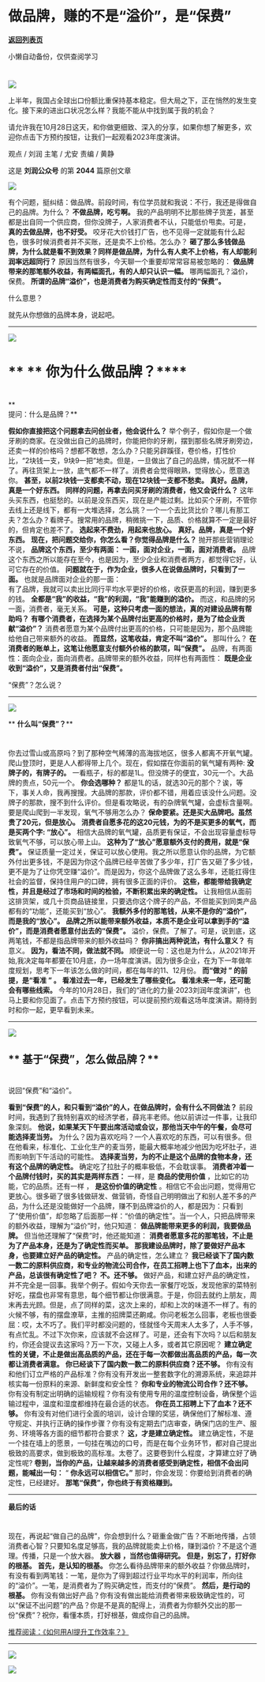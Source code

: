 # 做品牌，赚的不是“溢价”，是“保费”

[**返回列表页**](/gzh/刘润)

小懒自动备份，仅供查阅学习

#
![](https://mmbiz.qpic.cn/sz_mmbiz_jpg/Eia1pKbzLGbQ05rqf4tHyB6X44YvIRZf7ciayibtRy0rVSib8CQjW35A8ibcicFzDvdSceZ3wxRFa7icOhIMKPHicVnvEw/640?wx_fmt=jpeg&wxfrom;=5&wx;_lazy=1&wx;_co=1)

  

上半年，我国占全球出口份额比重保持基本稳定。但大局之下，正在悄然的发生变化。接下来的进出口状况怎么样？我能不能从中找到属于我的机会？

请允许我在10月28日这天，和你做更细致、深入的分享，如果你想了解更多，欢迎你点击下方预约按钮，让我们一起观看2023年度演讲。

观点 / 刘润 主笔 / 尤安 责编 / 黄静

这是 **刘润公众号** 的第 **2044** 篇原创文章

![](https://mmbiz.qpic.cn/sz_mmbiz_png/Eia1pKbzLGbSZ57HPo7A5mhKzhKlg5AokaIREqaw64oGKpiaSg9pz2EjBp3ZRqWY1KtKS3jGJY8tT6KuU1elczBQ/640?wx_fmt=png&wxfrom;=5&wx;_lazy=1&wx;_co=1)

有个问题，挺纠结：做品牌。前段时间，有位学员就和我说：不行，我还是得做自己的品牌。为什么？ **不做品牌，吃亏啊。**
我的产品明明不比那些牌子货差，甚至都是出自同一个供应商，但你没牌子，人家消费者不认，只能低价甩卖。可是， **真的去做品牌，也不好受。**
咬牙花大价钱打广告，也不见得一定就能有什么起色，很多时候消费者并不买账，还是卖不上价格。怎么办？
**砸了那么多钱做品牌，为什么就是看不到效果？同样是做品牌，为什么有人卖不上价格，有人却能利润率远超同行？**
原因当然有很多，今天聊一个重要却常常容易被忽略的： **做品牌带来的那笔额外收益，有两幅面孔，有的人却只认识一幅。** 哪两幅面孔？溢价，保费。
**所谓的品牌“溢价”，也是消费者为购买确定性而支付的“保费”。**

什么意思？

  

就先从你想做的品牌本身，说起吧。  
  
  

* * *

  
![](https://mmbiz.qpic.cn/sz_mmbiz_png/Eia1pKbzLGbSLjXicgtNY5CtIILAnQnK5quGYfOKpDGp3Twt0M8kQWIvm3q4Ln7UQrICcs6KB4ribeGIuKNssyia8w/640?wx_fmt=png)

#  ** ** **你为什么做品牌？******

#

 **  
提问：什么是品牌？**

 **假如你直接把这个问题拿去问创业者，他会说什么？**
举个例子，假如你是一个做牙刷的商家。在没做出自己的品牌时，你能把你的牙刷，摆到那些名牌牙刷旁边，还卖一样的价格吗？想都不敢想，怎么办？只能另辟蹊径，卷价格，打性价比，“2块钱一支，9块9一把”地卖。但是，一旦做出了自己的品牌，情况就不一样了。再往货架上一放，底气都不一样了。消费者会觉得眼熟，觉得放心，愿意选你。
**甚至，以前2块钱一支都卖不动，现在12块钱一支都不愁卖。** **真好。品牌，真是一个好东西。**
**同样的问题，再拿去问买牙刷的消费者，他又会说什么？**
这年头买东西，也挺愁的。以前是没东西买，现在是产能过剩。比如买个牙刷，不管你去线上还是线下，都有一大堆选择，怎么挑？一个一个去比货比价？哪儿有那工夫？怎么办？看牌子。搜常用的品牌，稍微挑一下，品质、价格就算不一定是最好的，但肯定也差不了。
**选起来不费劲，用起来也放心。** **真好。品牌，真是一个好东西。** **现在，把问题交给你，你怎么看？你觉得品牌是什么？** 抛开那些营销理论不说，
**品牌这个东西，至少有两面：** **一面，面对企业，一面，面对消费者。**
品牌这个东西之所以能存在至今，也是因为，至少企业和消费者两方，都觉得它好，认可它存在的价值。
**问题就在于，作为企业，很多人在说做品牌时，只看到了一面。** 也就是品牌面对企业的那一面：  
有了品牌，我就可以卖出比同行平均水平更好的价格，收获更高的利润，赚到更多的钱。 **全都是“我”的收益，“我”的利润，“我”能赚到的溢价。**
而这，和品牌的另一面，消费者，毫无关系。 **可是，这种只考虑一面的想法，真的对建设品牌有帮助吗？**
**有哪个消费者，在选择为某个品牌付出更高的价格时，是为了给企业贡献“溢价”？**
消费者愿意为某个品牌付出更高的价格，只可能是因为，那个品牌能给他自己带来额外的收益。 **而显然，这笔收益，肯定不叫“溢价”。** 那叫什么？
**在消费者的账单上，这笔让他愿意支付额外价格的款项，叫“保费”。** 品牌，有两面性：面向企业，面向消费者。品牌带来的额外收益，同样也有两面性：
**既是企业收到“溢价”，又是消费者付出“保费”。**

“保费”？怎么说？  
  

* * *

  

![](https://mmbiz.qpic.cn/sz_mmbiz_png/Eia1pKbzLGbSLjXicgtNY5CtIILAnQnK5qJJ36FbFOwYlUHolTZJJ8waEEicwaaBZs0dnvd0nAkGiaibYBMv9Lp7Hzw/640?wx_fmt=png)

 ** **什么叫“保费”？****

#

  
你去过雪山或高原吗？到了那种空气稀薄的高海拔地区，很多人都离不开氧气罐。爬山登顶时，更是人人都得带上几个。现在，假如摆在你面前的氧气罐有两种:
**没牌子的，有牌子的。** 一看瓶子，标的都是1L。但没牌子的便宜，30元一个。大品牌的贵点，50元一个。 **你会选哪种？**
都是1L的话，就选30元的那个？诶，等下，事关人命，我再搜搜。大品牌的那款，评价都不错，用着应该没什么问题。没牌子的那款，搜不到什么评价。但是看攻略说，有的杂牌氧气罐，会虚标含量啊。要是爬山爬到一半发现，氧气不够用怎么办？
**保命要紧。还是买大品牌吧。虽然贵了20元，但是放心。** **消费者自愿多花的这20元钱，为的不是买更多的氧气，而是买两个字: “放心”。**
相信大品牌的氧气罐，品质更有保证，不会出现容量虚标导致氧气不够，可以放心带上山。 **这种为了“放心”愿意额外支付的费用，就是“保费”。**
保证质量一定过关，保证可以放心使用。我之所以愿意认你的品牌，为它额外付出更多钱，不是因为你这个品牌已经辛苦做了多少年，打广告又砸了多少钱，更不是为了让你凭空赚“溢价”。而是因为，你这个品牌做了这么多年，还能扛得住社会的监督，保持住用户的口碑，拥有很多正面的评价。
**这些，都能带给我确定性，并且是经过了市场和时间的检验，不断积累出来的确定性。**
让我相信从面前这排货架，或几十页商品链接里，只要选你这个牌子的产品，不但能买到同类产品都有的“功能”，还能买到“放心”。
**我额外多付的那笔钱，从来不是你的“溢价”，而是我的“放心”。**
**品牌之所以能带来额外收益，本质不是企业可以拿到手的“溢价”，而是消费者愿意付出去的“保费”。**
溢价，保费。了解了。可是，说到底，这两笔钱，不都是指品牌带来的额外收益吗？ **你非搞出两种说法，有什么意义？** 有意义。
**因为，看法不同，做法就不同。**
顺便说一句：这也是为什么，从2021年开始,我决定每年都要在10月底，办一场年度演讲。因为很多企业，在为下一年做年度规划，思考下一年该怎么做的时间，都在每年的11、12月份。
**而“做对 **”** 的前提，是“看准 **”** 。** **看准过去一年，已经发生了哪些变化。** **看准未来一年，还可能会有哪些线索。**
今年的10月28日，我们的“进化的力量·2023刘润年度演讲”，也马上要和你见面了。点击下方预约按钮，可以提前预约观看这场年度演讲。期待到时和你一起，更早看到未来。

* * *

  
![](https://mmbiz.qpic.cn/sz_mmbiz_png/Eia1pKbzLGbSLjXicgtNY5CtIILAnQnK5qJLuOYsl4F8GMBHwwlY72X0zaRN8DZ9DHHWNfzrIM8UdiaBfYEgq0S8w/640?wx_fmt=png)

##  ** **基于“保费”，怎么做品牌？****

#

  
说回“保费”和“溢价”。

 **看到“保费”的人，和只看到“溢价”的人，在做品牌时，会有什么不同做法？**
前段时间，我遇到了我特别喜欢的经济学者，薛兆丰老师。他以前讲过一件事，让我印象深刻。
**他说，如果某天下午要出席活动或会议，那他当天中午的午餐，会尽可能选择麦当劳。**
为什么？因为喜欢吃吗？一个人喜欢吃的东西，可以有很多。但在他看来，标准化、工业化生产的麦当劳，能最大概率地减少他因为吃坏肚子，进而影响到下午活动的可能性。
**选择麦当劳，为的不止是这个品牌的食物本身，还有这个品牌的确定性。** 确定吃了拉肚子的概率极低，不会耽误事。
**消费者冲着一个品牌付钱时，买的其实是两样东西：** 一样，是 **商品的使用价值** ，比如它的功能，它的品质。还有一样 ， **是这份价值的确定性**
。相信它不会出问题，觉得用它更放心。很多砸了很多钱做研发、做营销，奇怪自己明明做出了和别人差不多的产品，为什么还是没能做好一个品牌，赚不到品牌溢价的人，都是因为：只看到了“使用价值”，却忽略了后面那一样：“价值的确定性”。当一个人，只把品牌带来的额外收益，理解为“溢价”时，他只知道：
**做品牌能带来更多的利润，我要做品牌。** 但当他还理解了“保费”时，他还能知道：
**消费者愿意多花的那笔钱，不止是为了产品本身，还是为了确定性而买单。** **那我建设品牌时，除了要做好产品本身，也要建立好产品的确定性。**
产品的确定性，怎么建立？ **我已经谈下了国内数一数二的原料供应商，和专业的物流公司合作，在员工招聘上也下了血本，出来的产品，总该很有确定性了吧？**
**不。还不够。**
做好产品，和建立好产品的确定性，并不完全是一回事。我举个例子。假如今天你去一家餐厅吃饭，发现他家的菜特别好吃，摆盘也非常有意思，每个细节都让你很满意。于是，你回去就约上朋友，周末再去光顾。但是，点了同样的菜，这次上来的，却和上次的味道不一样了。有的火候不够，有的摆盘潦草，主推的招牌菜还齁咸。你问老板怎么回事，老板也很委屈：哎，太不巧了。我们平时都没问题的，怪就怪今天周末人太多了，人手不够，有点忙乱。不过下次你来，应该就不会这样了。可是，还会有下次吗？以后和朋友约，你还会提议去这家吗？万一下次，又碰上人多，或者其它原因呢？
**建立确定性的关键，不止是做出高品质的产品，还在于每一次都做出高品质的产品，每一次都让消费者满意。**
**你已经谈下了国内数一数二的原料供应商？还不够。**
你有没有和他们订立严格的产品标准？你有没有开发出一整套数字化的溯源系统，来追踪并核实每一份原料的来源、新鲜度和安全性？
**你和专业的物流公司合作？还不够。** 你有没有制定出明确的运输规程？你有没有使用专用的温度控制设备，确保整个运输过程中，温度和湿度都维持在最合适的状态。
**你在员工招聘上下了血本？还不够。**
你有没有对他们进行全面的培训，设计合理的奖惩，确保他们了解标准、遵守规定、并执行正确的操作步骤？你有没有定期去门店审查，确保门店的生产、服务、环境等各方面的细节都符合要求？
**这，才是建立确定性。**
建立确定性，不是一个挂在墙上的愿景，一句挂在嘴边的口号，而是在每个业务环节，都对自己提出极致的高要求，做到极致的高标准。太卷了。这要卷到什么程度，才算建立好了确定性呢?
**卷到，当你的产品，让越来越多的消费者感受到确定性，相信不会出问题，能喊出一句：** “ **你永远可以相信它。”**
那时，你会发现：你要给到消费者的确定性，已经建好。 **那笔“保费”，你也终于有资格赚到。**  

* * *

  
 **最后的话**  

##

##

#

#

现在，再说起“做自己的品牌”，你会想到什么？砸重金做广告？不断地传播，占领消费者心智？只要知名度足够高，我的品牌就能卖上价格，赚到溢价？不是这个道理。传播，只是一个放大器。
**放大器** **，当然也值得研究。** **但是，别忘了，打好你的根基。** **首先，是认知的根基。**
你怎么看待品牌带来的额外收益？你做品牌时，有没有看到两笔钱：一笔，是你为了得到超过行业平均水平的利润率，所向往的“溢价”。一笔，是消费者为了购买确定性，而支付的“保费”。
**然后，是行动的根基。**
你有没有做出好产品？你有没有做出能给消费者带来极致确定性的，可以“保证不出问题”的产品？你是不是真的配得上，消费者为你额外交出的那一份“保费”？祝你，看懂本质，打好根基，做成你自己的品牌。  
  
[](https://mp.weixin.qq.com/s?__biz=MjM5NjM5MjQ4MQ==&mid=2651719788&idx=2&sn=a018073494ef6c7f849ba4a684fff5c5&chksm=bd1353228a64da3442f8aa2b30872219864d030b47746024c82ef3926701305aaba538f4736b&token=1402151745&lang=zh_CN&scene=21#wechat_redirect)[推荐阅读：](https://mp.weixin.qq.com/s?__biz=MjM5NjM5MjQ4MQ==&mid=2651719879&idx=2&sn=2134c88627f522c2b56cebe9d16c3610&chksm=bd1353898a64da9f08b9cc444889eb19417b6cbc1b61113a754ddbc7fb0fc244661cdb030208&token=293154324&lang=zh_CN&scene=21#wechat_redirect)[《如何用AI提升工作效率？》](https://mp.weixin.qq.com/s?__biz=MjM5NjM5MjQ4MQ==&mid=2651719879&idx=2&sn=2134c88627f522c2b56cebe9d16c3610&chksm=bd1353898a64da9f08b9cc444889eb19417b6cbc1b61113a754ddbc7fb0fc244661cdb030208&token=293154324&lang=zh_CN&scene=21#wechat_redirect)[](https://mp.weixin.qq.com/s?__biz=MjM5NjM5MjQ4MQ==&mid=2651719788&idx=2&sn=a018073494ef6c7f849ba4a684fff5c5&chksm=bd1353228a64da3442f8aa2b30872219864d030b47746024c82ef3926701305aaba538f4736b&token=1402151745&lang=zh_CN&scene=21#wechat_redirect)

* * *

  

[![](https://mmbiz.qpic.cn/sz_mmbiz_gif/Eia1pKbzLGbScoC5y7V7XCjpHsucM9A2nicqnAe9vd4jGCIicoSolErTG6zxHiaD5NB1BImEX9MdOWAZXRicUicDeKNQ/640?wx_fmt=gif&wxfrom;=5&wx;_lazy=1&wx;_co=1)]()

![](https://mmbiz.qpic.cn/sz_mmbiz_png/Eia1pKbzLGbSLjXicgtNY5CtIILAnQnK5q8V7ibk5bw40QJfDF8oImavycYw4SGGQVa4MLkstmljMCN9fl8l2JIug/640?wx_fmt=png)

